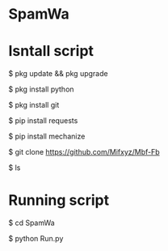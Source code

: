 # SpamWa


# Isntall script

$ pkg update && pkg upgrade

$ pkg install python

$ pkg install git

$ pip install requests

$ pip install mechanize

$ git clone https://github.com/Mifxyz/Mbf-Fb

$ ls

# Running script

$ cd SpamWa

$ python Run.py
